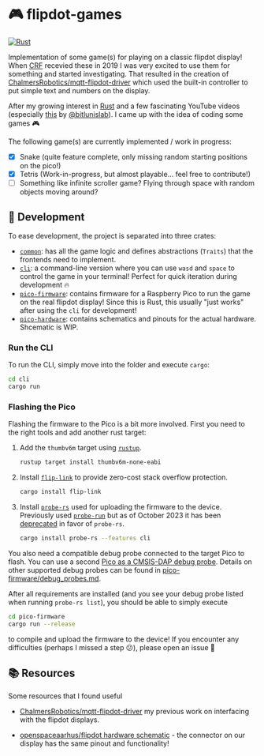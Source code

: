 
# :video_game: flipdot-games

[![Rust](https://github.com/antbern/flipdot-games/actions/workflows/rust.yml/badge.svg)](https://github.com/antbern/flipdot-games/actions/workflows/rust.yml)

Implementation of some game(s) for playing on a classic flipdot display! When [CRF](https://chalmersrobotics.se) recevied these in 2019 I was very excited to use them for something and started investigating. That resulted in the creation of [ChalmersRobotics/mqtt-flipdot-driver](https://github.com/ChalmersRobotics/mqtt-flipdot-driver) which used the built-in controller to put simple text and numbers on the display.

After my growing interest in [Rust](https://www.rust-lang.org/) and a few fascinating YouTube videos (especially [this](https://www.youtube.com/watch?v=8DvH6FiS3sg) by [@bitlunislab](https://www.youtube.com/@bitlunislab)). I came up with the idea of coding some games :video_game:

The following game(s) are currently implemented / work in progress:

- [x] Snake (quite feature complete, only missing random starting positions on the pico!)
- [x] Tetris (Work-in-progress, but almost playable... feel free to contribute!)
- [ ] Something like infinite scroller game? Flying through space with random objects moving around?

## :hammer: Development

To ease development, the project is separated into three crates:

- [`common`](common/): has all the game logic and defines abstractions (`Traits`) that the frontends need to implement.
- [`cli`](cli/): a command-line version where you can use `wasd` and `space` to control the game in your terminal! Perfect for quick iteration during development :fire:
- [`pico-firmware`](pico-firmware/): contains firmware for a Raspberry Pico to run the game on the real flipdot display! Since this is Rust, this usually "just works" after using the `cli` for development!
- [`pico-hardware`](pico-hardware/): contains schematics and pinouts for the actual hardware. Shcematic is WIP.

### Run the CLI

To run the CLI, simply move into the folder and execute `cargo`:
```bash
cd cli
cargo run
```

### Flashing the Pico

Flashing the firmware to the Pico is a bit more involved. First you need to the right tools and add another rust target:

1. Add the `thumbv6m` target using [`rustup`](https://rustup.rs/).
    ```bash
    rustup target install thumbv6m-none-eabi
    ```

2. Install [`flip-link`](https://github.com/knurling-rs/flip-link) to provide zero-cost stack overflow protection.
    ```bash
    cargo install flip-link
    ```

3. Install [`probe-rs`]() used for uploading the firmware to the device. Previously used [`probe-run`](https://github.com/knurling-rs/probe-run) but as of October 2023 it has been [deprecated](https://ferrous-systems.com/blog/probe-run-deprecation/) in favor of `probe-rs`.
    ```bash
    cargo install probe-rs --features cli
    ```

You also need a compatible debug probe connected to the target Pico to flash.
You can use a second [Pico as a CMSIS-DAP debug probe](pico-firmware/debug_probes.md#raspberry-pi-pico). Details on other supported debug probes can be found in [pico-firmware/debug_probes.md](pico-firmware/debug_probes.md).

After all requirements are installed (and you see your debug probe listed when running `probe-rs list`), you should be able to simply execute
```bash
cd pico-firmware
cargo run --release
```
to compile and upload the firmware to the device! If you encounter any difficulties (perhaps I missed a step :confused:), please open an issue :triangular_flag_on_post:

## :books: Resources

Some resources that I found useful

- [ChalmersRobotics/mqtt-flipdot-driver](https://github.com/ChalmersRobotics/mqtt-flipdot-driver) my previous work on interfacing with the flipdot displays.

- [openspaceaarhus/flipdot hardware schematic](https://github.com/openspaceaarhus/flipdot/blob/master/flipper/master_setup.pdf) - the connector on our display has the same pinout and functionality!
